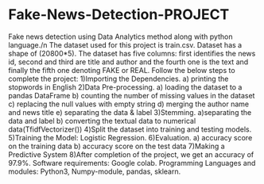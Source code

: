 # Fake-News-Detection-PROJECT
Fake news detection using Data Analytics method along with python language./n
The dataset used for this project is train.csv. Dataset has a shape of (20800*5). The dataset has five columns: first identifies the news id, second and third are title and author and the fourth one is the text and finally the fifth one denoting FAKE or REAL.
Follow the below steps to complete the project:
1)Importing the Dependencies.
a) printing the stopwords in English
2)Data Pre-processing.
a) loading the dataset to a pandas DataFrame
b) counting the number of missing values in the dataset
c) replacing the null values with empty string
d) merging the author name and news title
e) separating the data & label
3)Stemming.
a)separating the data and label
b) converting the textual data to numerical data(TfidfVectorizer())
4)Split the dataset into training and testing models.
5)Training the Model: Logistic Regression.
6)Evaluation.
a) accuracy score on the training data
b) accuracy score on the test data
7)Making a Predictive System
8)After completion of the project, we get an accuracy of 97.9%.
Software requirements: Google colab.
Programming Languages and modules: Python3, Numpy-module, pandas, sklearn.
